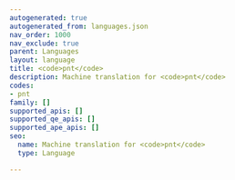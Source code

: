 ```yaml
---
autogenerated: true
autogenerated_from: languages.json
nav_order: 1000
nav_exclude: true
parent: Languages
layout: language
title: <code>pnt</code>
description: Machine translation for <code>pnt</code>
codes:
- pnt
family: []
supported_apis: []
supported_qe_apis: []
supported_ape_apis: []
seo:
  name: Machine translation for <code>pnt</code>
  type: Language

---
```


